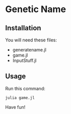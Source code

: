 # Genetic Name
## Installation
You will need these files:
- generatename.jl
- game.jl
- InputStuff.jl

## Usage
Run this command:
```
julia game.jl
```
Have fun!
